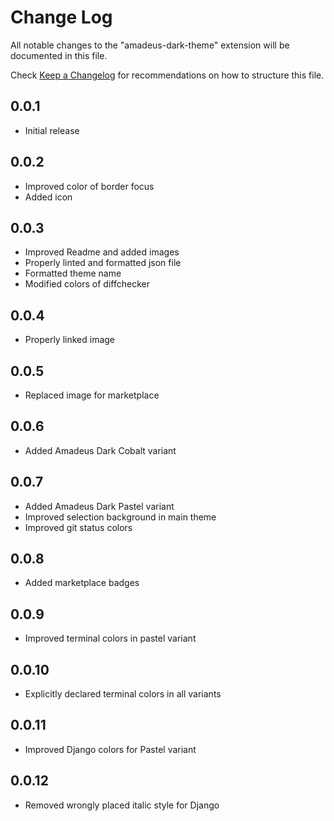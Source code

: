 # Change Log

All notable changes to the "amadeus-dark-theme" extension will be documented in this file.

Check [Keep a Changelog](http://keepachangelog.com/) for recommendations on how to structure this file.

## 0.0.1

- Initial release

## 0.0.2

- Improved color of border focus
- Added icon

## 0.0.3

- Improved Readme and added images
- Properly linted and formatted json file
- Formatted theme name
- Modified colors of diffchecker

## 0.0.4

- Properly linked image

## 0.0.5

- Replaced image for marketplace

## 0.0.6

- Added Amadeus Dark Cobalt variant

## 0.0.7

- Added Amadeus Dark Pastel variant
- Improved selection background in main theme
- Improved git status colors

## 0.0.8

- Added marketplace badges

## 0.0.9

- Improved terminal colors in pastel variant

## 0.0.10

- Explicitly declared terminal colors in all variants

## 0.0.11

- Improved Django colors for Pastel variant

## 0.0.12

- Removed wrongly placed italic style for Django
